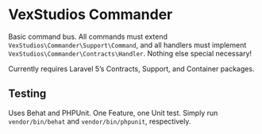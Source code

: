 # VexStudios Commander

Basic command bus. All commands must extend `VexStudios\Commander\Support\Command`, and all handlers must implement `VexStudios\Commander\Contracts\Handler`. Nothing else special necessary!

Currently requires Laravel 5’s Contracts, Support, and Container packages.

## Testing

Uses Behat and PHPUnit. One Feature, one Unit test. Simply run `vendor/bin/behat` and `vendor/bin/phpunit`, respectively.
